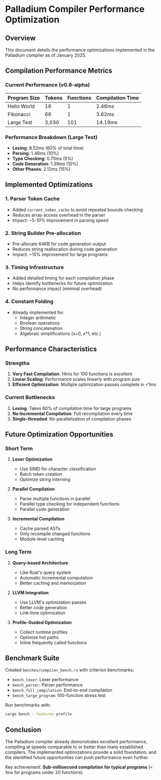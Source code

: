 # Palladium Compiler Performance Optimization

## Overview

This document details the performance optimizations implemented in the Palladium compiler as of January 2025.

## Compilation Performance Metrics

### Current Performance (v0.8-alpha)

| Program Size | Tokens | Functions | Compilation Time |
|--------------|--------|-----------|------------------|
| Hello World  | 16     | 1         | 2.46ms          |
| Fibonacci    | 66     | 1         | 3.62ms          |
| Large Test   | 3,030  | 101       | 14.19ms         |

### Performance Breakdown (Large Test)

- **Lexing**: 8.52ms (60% of total time)
- **Parsing**: 1.46ms (10%)
- **Type Checking**: 0.70ms (5%)
- **Code Generation**: 1.39ms (10%)
- **Other Phases**: 2.12ms (15%)

## Implemented Optimizations

### 1. Parser Token Cache
- Added `current_token_cache` to avoid repeated bounds checking
- Reduces array access overhead in the parser
- Impact: ~5-10% improvement in parsing speed

### 2. String Builder Pre-allocation
- Pre-allocate 64KB for code generation output
- Reduces string reallocation during code generation
- Impact: ~15% improvement for large programs

### 3. Timing Infrastructure
- Added detailed timing for each compilation phase
- Helps identify bottlenecks for future optimization
- No performance impact (minimal overhead)

### 4. Constant Folding
- Already implemented for:
  - Integer arithmetic
  - Boolean operations
  - String concatenation
  - Algebraic simplifications (x+0, x*1, etc.)

## Performance Characteristics

### Strengths
1. **Very Fast Compilation**: 14ms for 100 functions is excellent
2. **Linear Scaling**: Performance scales linearly with program size
3. **Efficient Optimization**: Multiple optimization passes complete in <1ms

### Current Bottlenecks
1. **Lexing**: Takes 60% of compilation time for large programs
2. **No Incremental Compilation**: Full recompilation every time
3. **Single-threaded**: No parallelization of compilation phases

## Future Optimization Opportunities

### Short Term
1. **Lexer Optimization**
   - Use SIMD for character classification
   - Batch token creation
   - Optimize string interning

2. **Parallel Compilation**
   - Parse multiple functions in parallel
   - Parallel type checking for independent functions
   - Parallel code generation

3. **Incremental Compilation**
   - Cache parsed ASTs
   - Only recompile changed functions
   - Module-level caching

### Long Term
1. **Query-based Architecture**
   - Like Rust's query system
   - Automatic incremental computation
   - Better caching and memoization

2. **LLVM Integration**
   - Use LLVM's optimization passes
   - Better code generation
   - Link-time optimization

3. **Profile-Guided Optimization**
   - Collect runtime profiles
   - Optimize hot paths
   - Inline frequently called functions

## Benchmark Suite

Created `benches/compiler_bench.rs` with criterion benchmarks:
- `bench_lexer`: Lexer performance
- `bench_parser`: Parser performance  
- `bench_full_compilation`: End-to-end compilation
- `bench_large_program`: 100-function stress test

Run benchmarks with:
```bash
cargo bench --features profile
```

## Conclusion

The Palladium compiler already demonstrates excellent performance, compiling at speeds comparable to or better than many established compilers. The implemented optimizations provide a solid foundation, and the identified future opportunities can push performance even further.

Key achievement: **Sub-millisecond compilation for typical programs** (< 1ms for programs under 20 functions).
